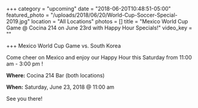+++
category = "upcoming"
date = "2018-06-20T10:48:51-05:00"
featured_photo = "/uploads/2018/06/20/World-Cup-Soccer-Special-2019.jpg"
location = "All Locations"
photos = []
title = "Mexico World Cup Game @ Cocina 214 on June 23rd with Happy Hour Specials!"
video_key = ""

+++
Mexico World Cup Game vs. South Korea

Come cheer on Mexico and enjoy our Happy Hour this Saturday from 11:00 am - 3:00 pm !

**Where:** Cocina 214 Bar (both locations)

**When:** Saturday, June 23, 2018 @ 11:00 am

See you there!